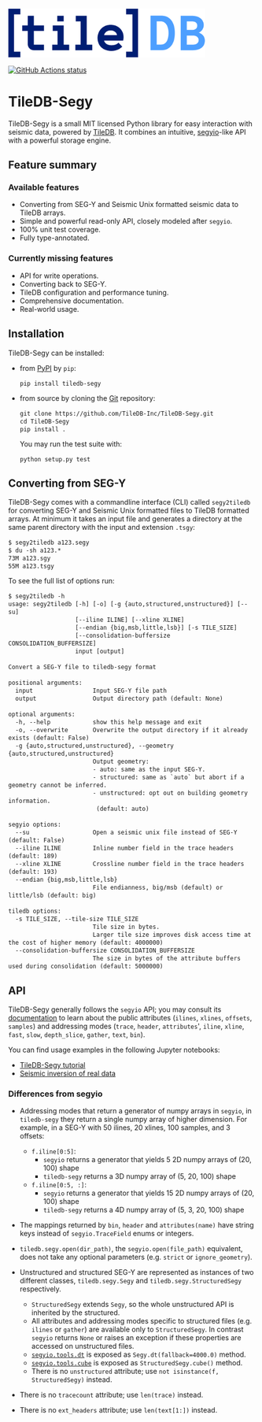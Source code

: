 <a href="https://tiledb.com"><img src="https://github.com/TileDB-Inc/TileDB/raw/dev/doc/source/_static/tiledb-logo_color_no_margin_@4x.png" alt="TileDB logo" width="400"></a>

<a href="https://github.com/TileDB-Inc/TileDB-Segy"><img alt="GitHub Actions status" src="https://github.com/TileDB-Inc/TileDB-Segy/workflows/CI/badge.svg"></a>

# TileDB-Segy #

TileDB-Segy is a small MIT licensed Python library for easy interaction with seismic
data, powered by [TileDB](https://docs.tiledb.com/). It combines an intuitive,
[segyio](https://github.com/equinor/segyio)-like API with a powerful storage engine.


## Feature summary ##

### Available features  ###
  * Converting from SEG-Y and Seismic Unix formatted seismic data to TileDB arrays.
  * Simple and powerful read-only API, closely modeled after `segyio`.
  * 100% unit test coverage.
  * Fully type-annotated.

### Currently missing features ###
  * API for write operations.
  * Converting back to SEG-Y.
  * TileDB configuration and performance tuning.
  * Comprehensive documentation.
  * Real-world usage.


## Installation ##

TileDB-Segy can be installed:

- from [PyPI](https://pypi.org/project/tiledb-segy/) by `pip`:

      pip install tiledb-segy

- from source by cloning the [Git](https://github.com/TileDB-Inc/TileDB-Segy) repository:

      git clone https://github.com/TileDB-Inc/TileDB-Segy.git
      cd TileDB-Segy
      pip install .

  You may run the test suite with:

      python setup.py test


## Converting from SEG-Y ##

TileDB-Segy comes with a commandline interface (CLI) called `segy2tiledb` for converting
SEG-Y and Seismic Unix formatted files to TileDB formatted arrays. At minimum it takes
an input file and generates a directory at the same parent directory with the input and
extension `.tsgy`:

    $ segy2tiledb a123.segy
    $ du -sh a123.*
    73M a123.sgy
    55M a123.tsgy

To see the full list of options run:

    $ segy2tiledb -h
    usage: segy2tiledb [-h] [-o] [-g {auto,structured,unstructured}] [--su]
                       [--iline ILINE] [--xline XLINE]
                       [--endian {big,msb,little,lsb}] [-s TILE_SIZE]
                       [--consolidation-buffersize CONSOLIDATION_BUFFERSIZE]
                       input [output]

    Convert a SEG-Y file to tiledb-segy format

    positional arguments:
      input                 Input SEG-Y file path
      output                Output directory path (default: None)

    optional arguments:
      -h, --help            show this help message and exit
      -o, --overwrite       Overwrite the output directory if it already exists (default: False)
      -g {auto,structured,unstructured}, --geometry {auto,structured,unstructured}
                            Output geometry:
                            - auto: same as the input SEG-Y.
                            - structured: same as `auto` but abort if a geometry cannot be inferred.
                            - unstructured: opt out on building geometry information.
                             (default: auto)

    segyio options:
      --su                  Open a seismic unix file instead of SEG-Y (default: False)
      --iline ILINE         Inline number field in the trace headers (default: 189)
      --xline XLINE         Crossline number field in the trace headers (default: 193)
      --endian {big,msb,little,lsb}
                            File endianness, big/msb (default) or little/lsb (default: big)

    tiledb options:
      -s TILE_SIZE, --tile-size TILE_SIZE
                            Tile size in bytes.
                            Larger tile size improves disk access time at the cost of higher memory (default: 4000000)
      --consolidation-buffersize CONSOLIDATION_BUFFERSIZE
                            The size in bytes of the attribute buffers used during consolidation (default: 5000000)


## API ##

TileDB-Segy generally follows the `segyio` API; you may consult its
[documentation](https://segyio.readthedocs.io/en/latest/index.html) to learn about
the public attributes (`ilines`, `xlines`, `offsets`, `samples`) and addressing modes
(`trace`, `header`, `attributes`', `iline`, `xline`, `fast`, `slow`, `depth_slice`,
`gather`,  `text`, `bin`).

You can find usage examples in the following Jupyter notebooks:
- [TileDB-Segy tutorial](https://github.com/TileDB-Inc/TileDB-Segy/blob/master/notebooks/tutorial.ipynb)
- [Seismic inversion of real data](https://github.com/TileDB-Inc/TileDB-Segy/blob/master/notebooks/seismic_inversion.ipynb)

### Differences from segyio ###

- Addressing modes that return a generator of numpy arrays in `segyio`, in `tiledb-segy`
  they return a single numpy array of higher dimension. For example, in a SEG-Y with
  50 ilines, 20 xlines, 100 samples, and 3 offsets:
  - `f.iline[0:5]`:
    - `segyio` returns a generator that yields 5 2D numpy arrays of (20, 100) shape
    - `tiledb-segy` returns a 3D numpy array of (5, 20, 100) shape
  - `f.iline[0:5, :]`:
    - `segyio` returns a generator that yields 15 2D numpy arrays of (20, 100) shape
    - `tiledb-segy` returns a 4D numpy array of (5, 3, 20, 100) shape

- The mappings returned by `bin`, `header` and `attributes(name)` have string keys
  instead of `segyio.TraceField` enums or integers.

- `tiledb.segy.open(dir_path)`, the `segyio.open(file_path)` equivalent, does not
  take any optional parameters (e.g. `strict` or `ignore_geometry`).

- Unstructured and structured SEG-Y are represented as instances of two different classes,
  `tiledb.segy.Segy` and `tiledb.segy.StructuredSegy` respectively.
  - `StructuredSegy` extends `Segy`, so the whole unstructured API is inherited
    by the structured.
  - All attributes and addressing modes specific to structured files (e.g. `ilines` or
    `gather`) are available only to `StructuredSegy`. In contrast `segyio` returns
    `None` or raises an exception if these properties are accessed on unstructured files.
  - [`segyio.tools.dt`](https://segyio.readthedocs.io/en/latest/segyio.html#segyio.tools.dt)
    is exposed as `Segy.dt(fallback=4000.0)` method.
  - [`segyio.tools.cube`](https://segyio.readthedocs.io/en/latest/segyio.html#segyio.tools.cube)
    is exposed as `StructuredSegy.cube()` method.
  - There is no `unstructured` attribute; use `not isinstance(f, StructuredSegy)` instead.

- There is no `tracecount` attribute; use `len(trace)` instead.

- There is no `ext_headers` attribute; use `len(text[1:])` instead.
